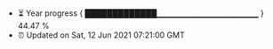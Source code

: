 - ⏳ Year progress { █████████████▁▁▁▁▁▁▁▁▁▁▁▁▁▁▁▁▁ } 44.47 %
- ⏰ Updated on Sat, 12 Jun 2021 07:21:00 GMT

